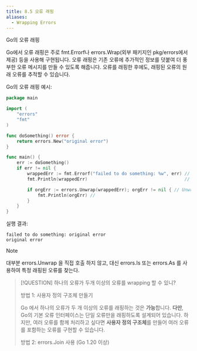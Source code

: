 ```yaml
---
title: 8.5 오류 래핑
aliases:
  - Wrapping Errors
---
```


Go의 오류 래핑

Go에서 오류 래핑은 주로 fmt.Errorf나 errors.Wrap(외부 패키지인 pkg/errors에서 제공) 등을 사용해 구현됩니다. 
오류 래핑은 기존 오류에 추가적인 정보를 덧붙여 더 풍부한 오류 메시지를 만들 수 있도록 해줍니다. 오류를 래핑한 후에도, 래핑된 오류의 원래 오류를 추적할 수 있습니다.

Go의 오류 래핑 예시:

```go
package main

import (
	"errors"
	"fmt"
)

func doSomething() error {
	return errors.New("original error")
}

func main() {
	err := doSomething()
	if err != nil {
		wrappedErr := fmt.Errorf("failed to do something: %w", err) // %w로 원래 오류를 래핑
		fmt.Println(wrappedErr)                                     // 새로운 메시지와 원래 오류 출력

		if orgErr := errors.Unwrap(wrappedErr); orgErr != nil { // Unwrap 으로 원래 오류를 가져옴
			fmt.Println(orgErr) // 
		}
	}
}

```

실행 결과: 
```
failed to do something: original error
original error
```

> [!NOTE] 
> 대부분 errors.Unwrap 을 직접 호출 하지 않고, 대신 errors.Is 또는 errors.As 를 사용하여 특정 래핑된 오류를 찾는다.

> [!QUESTION] 하나의 오류가 두개 이상의 오류를 wrapping 할 수 있니? 
> 
> 방법 1: 사용자 정의 구조체 만들기
> 
> Go 에서 하나의 오류가 두 개 이상의 오류를 래핑하는 것은 **가능**합니다. 
> **다만**, Go의 기본 오류 인터페이스는 단일 오류만을 래핑하도록 설계되어 있습니다. 
> 하지만, 여러 오류를 함께 처리하고 싶다면 **사용자 정의 구조체**를 만들어 여러 오류를 포함하는 오류를 구현할 수 있습니다.
> 
> 방법 2: errors.Join 사용 (Go 1.20 이상)
